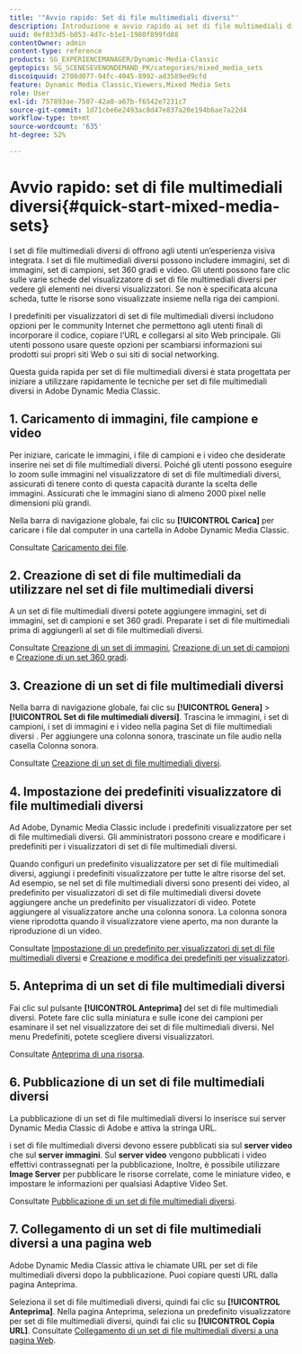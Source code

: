 ```yaml
---
title: '"Avvio rapido: Set di file multimediali diversi"'
description: Introduzione e avvio rapido ai set di file multimediali diversi per consentirti di iniziare a usare i contenuti in modo rapido e intuitivo.
uuid: 0ef033d5-b053-4d7c-b1e1-1980f899fd88
contentOwner: admin
content-type: reference
products: SG_EXPERIENCEMANAGER/Dynamic-Media-Classic
geptopics: SG_SCENESEVENONDEMAND_PK/categories/mixed_media_sets
discoiquuid: 2708d077-94fc-4045-8992-ad3589ed9cfd
feature: Dynamic Media Classic,Viewers,Mixed Media Sets
role: User
exl-id: 757893ae-7507-42a0-a67b-f6542e7231c7
source-git-commit: 1d71cbe6e2493ac8d47e837a20e194b6ae7a22d4
workflow-type: tm+mt
source-wordcount: '635'
ht-degree: 52%

---
```


# Avvio rapido: set di file multimediali diversi{#quick-start-mixed-media-sets}

I set di file multimediali diversi di offrono agli utenti un’esperienza visiva integrata. I set di file multimediali diversi possono includere immagini, set di immagini, set di campioni, set 360 gradi e video. Gli utenti possono fare clic sulle varie schede del visualizzatore di set di file multimediali diversi per vedere gli elementi nei diversi visualizzatori. Se non è specificata alcuna scheda, tutte le risorse sono visualizzate insieme nella riga dei campioni.

I predefiniti per visualizzatori di set di file multimediali diversi includono opzioni per le community Internet che permettono agli utenti finali di incorporare il codice, copiare l’URL e collegarsi al sito Web principale. Gli utenti possono usare queste opzioni per scambiarsi informazioni sui prodotti sui propri siti Web o sui siti di social networking.

Questa guida rapida per set di file multimediali diversi è stata progettata per iniziare a utilizzare rapidamente le tecniche per set di file multimediali diversi in Adobe Dynamic Media Classic.

## 1. Caricamento di immagini, file campione e video

Per iniziare, caricate le immagini, i file di campioni e i video che desiderate inserire nei set di file multimediali diversi. Poiché gli utenti possono eseguire lo zoom sulle immagini nel visualizzatore di set di file multimediali diversi, assicurati di tenere conto di questa capacità durante la scelta delle immagini. Assicurati che le immagini siano di almeno 2000 pixel nelle dimensioni più grandi.

Nella barra di navigazione globale, fai clic su **[!UICONTROL Carica]** per caricare i file dal computer in una cartella in Adobe Dynamic Media Classic.

Consultate [Caricamento dei file](uploading-files.md#uploading-your-files).

## 2. Creazione di set di file multimediali da utilizzare nel set di file multimediali diversi

A un set di file multimediali diversi potete aggiungere immagini, set di immagini, set di campioni e set 360 gradi. Preparate i set di file multimediali prima di aggiungerli al set di file multimediali diversi.

Consultate [Creazione di un set di immagini](creating-image-set.md#creating-an-image-set), [Creazione di un set di campioni](creating-swatch-set.md#creating-a-swatch-set) e [Creazione di un set 360 gradi](creating-spin-set.md#creating-a-spin-set).

## 3. Creazione di un set di file multimediali diversi

Nella barra di navigazione globale, fai clic su **[!UICONTROL Genera]** > **[!UICONTROL Set di file multimediali diversi]**. Trascina le immagini, i set di campioni, i set di immagini e i video nella pagina Set di file multimediali diversi . Per aggiungere una colonna sonora, trascinate un file audio nella casella Colonna sonora.

Consultate [Creazione di un set di file multimediali diversi](creating-mixed-media-set.md#creating-a-mixed-media-set).

## 4. Impostazione dei predefiniti visualizzatore di file multimediali diversi

Ad Adobe, Dynamic Media Classic include i predefiniti visualizzatore per set di file multimediali diversi. Gli amministratori possono creare e modificare i predefiniti per i visualizzatori di set di file multimediali diversi.

Quando configuri un predefinito visualizzatore per set di file multimediali diversi, aggiungi i predefiniti visualizzatore per tutte le altre risorse del set. Ad esempio, se nel set di file multimediali diversi sono presenti dei video, al predefinito per visualizzatori di set di file multimediali diversi dovete aggiungere anche un predefinito per visualizzatori di video. Potete aggiungere al visualizzatore anche una colonna sonora. La colonna sonora viene riprodotta quando il visualizzatore viene aperto, ma non durante la riproduzione di un video.

Consultate [Impostazione di un predefinito per visualizzatori di set di file multimediali diversi](setting-mixed-media-set-viewer.md#setting-up-a-mixed-media-set-viewer-preset) e [Creazione e modifica dei predefiniti per visualizzatori](application-setup.md#adding-and-editing-viewer-presets).

## 5. Anteprima di un set di file multimediali diversi

Fai clic sul pulsante **[!UICONTROL Anteprima]** del set di file multimediali diversi. Potete fare clic sulla miniatura e sulle icone dei campioni per esaminare il set nel visualizzatore dei set di file multimediali diversi. Nel menu Predefiniti, potete scegliere diversi visualizzatori.

Consultate [Anteprima di una risorsa](previewing-asset.md#previewing-an-asset).

## 6. Pubblicazione di un set di file multimediali diversi

La pubblicazione di un set di file multimediali diversi lo inserisce sui server Dynamic Media Classic di Adobe e attiva la stringa URL.

i set di file multimediali diversi devono essere pubblicati sia sul **server video** che sul **server immagini**. Sul **server video** vengono pubblicati i video effettivi contrassegnati per la pubblicazione, Inoltre, è possibile utilizzare **Image Server** per pubblicare le risorse correlate, come le miniature video, e impostare le informazioni per qualsiasi Adaptive Video Set.

Consultate [Pubblicazione di un set di file multimediali diversi](publishing-mixed-media-set.md#publishing-a-mixed-media-set).

## 7. Collegamento di un set di file multimediali diversi a una pagina web

Adobe Dynamic Media Classic attiva le chiamate URL per set di file multimediali diversi dopo la pubblicazione. Puoi copiare questi URL dalla pagina Anteprima.

Seleziona il set di file multimediali diversi, quindi fai clic su **[!UICONTROL Anteprima]**. Nella pagina Anteprima, seleziona un predefinito visualizzatore per set di file multimediali diversi, quindi fai clic su **[!UICONTROL Copia URL]**. Consultate [Collegamento di un set di file multimediali diversi a una pagina Web](linking-mixed-media-set-web.md#linking-a-mixed-media-set-to-a-web-page).
